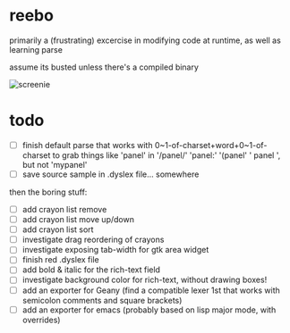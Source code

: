 # reebo
primarily a (frustrating) excercise in modifying code at runtime, as well as learning parse

assume its busted unless there's a compiled binary

![screenie](210408_reebo_screenie.png)

# todo
- [ ] finish default parse that works with 0\~1-of-charset+word+0\~1-of-charset to grab things like 'panel' in '/panel/' 'panel:' '(panel' ' panel ', but not 'mypanel'
- [ ] save source sample in .dyslex file... somewhere

then the boring stuff:
- [ ] add crayon list remove
- [ ] add crayon list move up/down
- [ ] add crayon list sort
- [ ] investigate drag reordering of crayons
- [ ] investigate exposing tab-width for gtk area widget
- [ ] finish red .dyslex file
- [ ] add bold & italic for the rich-text field
- [ ] investigate background color for rich-text, without drawing boxes!
- [ ] add an exporter for Geany (find a compatible lexer 1st that works with semicolon comments and square brackets)
- [ ] add an exporter for emacs (probably based on lisp major mode, with overrides)
